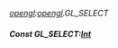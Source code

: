 _[opengl](../../modules/opengl/opengl-module.md):[opengl](../../modules/opengl/opengl-module.md).GL\_SELECT_
##### Const GL\_SELECT:[Int](../../modules/wonkey/wonkey-types-int.md)
